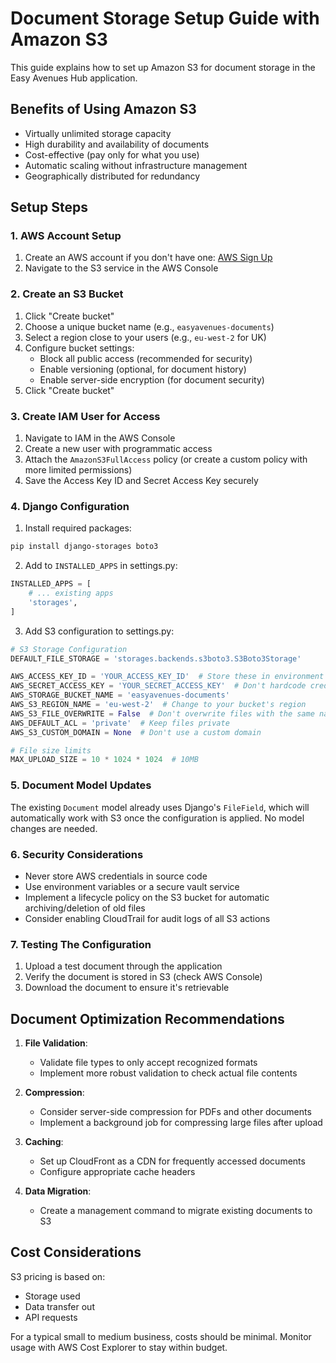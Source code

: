 # Document Storage Setup Guide with Amazon S3

This guide explains how to set up Amazon S3 for document storage in the Easy Avenues Hub application.

## Benefits of Using Amazon S3

- Virtually unlimited storage capacity
- High durability and availability of documents
- Cost-effective (pay only for what you use)
- Automatic scaling without infrastructure management
- Geographically distributed for redundancy

## Setup Steps

### 1. AWS Account Setup

1. Create an AWS account if you don't have one: [AWS Sign Up](https://aws.amazon.com/)
2. Navigate to the S3 service in the AWS Console

### 2. Create an S3 Bucket

1. Click "Create bucket"
2. Choose a unique bucket name (e.g., `easyavenues-documents`)
3. Select a region close to your users (e.g., `eu-west-2` for UK)
4. Configure bucket settings:
   - Block all public access (recommended for security)
   - Enable versioning (optional, for document history)
   - Enable server-side encryption (for document security)
5. Click "Create bucket"

### 3. Create IAM User for Access

1. Navigate to IAM in the AWS Console
2. Create a new user with programmatic access
3. Attach the `AmazonS3FullAccess` policy (or create a custom policy with more limited permissions)
4. Save the Access Key ID and Secret Access Key securely

### 4. Django Configuration

1. Install required packages:

```bash
pip install django-storages boto3
```

2. Add to `INSTALLED_APPS` in settings.py:

```python
INSTALLED_APPS = [
    # ... existing apps
    'storages',
]
```

3. Add S3 configuration to settings.py:

```python
# S3 Storage Configuration
DEFAULT_FILE_STORAGE = 'storages.backends.s3boto3.S3Boto3Storage'

AWS_ACCESS_KEY_ID = 'YOUR_ACCESS_KEY_ID'  # Store these in environment variables
AWS_SECRET_ACCESS_KEY = 'YOUR_SECRET_ACCESS_KEY'  # Don't hardcode credentials
AWS_STORAGE_BUCKET_NAME = 'easyavenues-documents'
AWS_S3_REGION_NAME = 'eu-west-2'  # Change to your bucket's region
AWS_S3_FILE_OVERWRITE = False  # Don't overwrite files with the same name
AWS_DEFAULT_ACL = 'private'  # Keep files private
AWS_S3_CUSTOM_DOMAIN = None  # Don't use a custom domain

# File size limits
MAX_UPLOAD_SIZE = 10 * 1024 * 1024  # 10MB
```

### 5. Document Model Updates

The existing `Document` model already uses Django's `FileField`, which will automatically work with S3 once the configuration is applied. No model changes are needed.

### 6. Security Considerations

- Never store AWS credentials in source code
- Use environment variables or a secure vault service
- Implement a lifecycle policy on the S3 bucket for automatic archiving/deletion of old files
- Consider enabling CloudTrail for audit logs of all S3 actions

### 7. Testing The Configuration

1. Upload a test document through the application
2. Verify the document is stored in S3 (check AWS Console)
3. Download the document to ensure it's retrievable

## Document Optimization Recommendations

1. **File Validation**:
   - Validate file types to only accept recognized formats
   - Implement more robust validation to check actual file contents

2. **Compression**:
   - Consider server-side compression for PDFs and other documents
   - Implement a background job for compressing large files after upload

3. **Caching**:
   - Set up CloudFront as a CDN for frequently accessed documents
   - Configure appropriate cache headers

4. **Data Migration**:
   - Create a management command to migrate existing documents to S3

## Cost Considerations

S3 pricing is based on:
- Storage used
- Data transfer out
- API requests

For a typical small to medium business, costs should be minimal. Monitor usage with AWS Cost Explorer to stay within budget. 